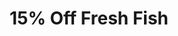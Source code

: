 ---
title: "15% Off Fresh Fish"
baseLayout: BlankBaseLayout
layout: AdvancedLayout
sections:
  - type: HeroSection
    variant: variant-d
    colors: colors-a
    width: "full"
    height: "auto"
    alignHoriz: "center"
    badge: "Code: 'salty'"
    title: "**15% Off** Fresh Fish"
    text: |-
      Use the promo code **salty** when you checkout from our online store to receieve 15% off your first order of fresh fish. We have the freshest stock of tuna, salmon and yellowfin offloaded at the docks every morning.
    feature:
      type: "ImageBlock"
      imageUrl: "https://source.unsplash.com/e9bho1OWGa0/640x360"
      imageAltText: "Image alt text"
      imageCaption: "Image caption"
  - type: CtaSection
    variant: variant-a
    colors: colors-a
    width: "full"
    height: "auto"
    alignHoriz: "center"
    title: "Browse our online store"
    actions:
      - type: Button
        label: Shop Online
        url: https://www.stackbit.com/
        style: primary
---